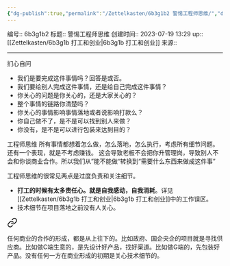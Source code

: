 ```yaml
---
{"dg-publish":true,"permalink":"/Zettelkasten/6b3g1b2 警惕工程师思维/","dgPassFrontmatter":true}
---
```


编号:: 6b3g1b2
标题:: 警惕工程师思维
创建时间:: 2023-07-19 13:29
up:: [[Zettelkasten/6b3g1b 打工和创业\|6b3g1b 打工和创业]]
来源:: 

---
扪心自问
- 我们是要完成这件事情吗？回答是或否。
- 我们要给别人完成这件事情，还是给自己完成这件事情？
- 你关心的问题是你关心的，还是大家关心的？
- 整个事情的链路你清楚吗？
- 你关心的事情影响事情落地或者说影响打款么？
- 你自己做不了，是不是可以找到别人来做？
- 你没有，是不是可以进行包装来达到目的？

工程师思维
所有事情都想着怎么做，怎么落地，怎么执行，考虑所有细节问题。还有一个表现，就是不考虑赚钱。
这会导致老板不会把你升管理岗，导致别人不会和你谈商业合作。所以我们从”能不能做“转换到“需要什么东西来做成这件事”

工程师思维的很常见两点是过度负责和关注细节。
- **打工的时候有太多责任心。就是自我感动，自我消耗**。详见[[Zettelkasten/6b3g1b 打工和创业\|6b3g1b 打工和创业]]中的工作误区。
- 技术细节在项目落地之前没有人关心。
<div class="transclusion internal-embed is-loaded"><a class="markdown-embed-link" href="/zettelkasten/6b3g/#t2ue4l" aria-label="Open link"><svg xmlns="http://www.w3.org/2000/svg" width="24" height="24" viewBox="0 0 24 24" fill="none" stroke="currentColor" stroke-width="2" stroke-linecap="round" stroke-linejoin="round" class="svg-icon lucide-link"><path d="M10 13a5 5 0 0 0 7.54.54l3-3a5 5 0 0 0-7.07-7.07l-1.72 1.71"></path><path d="M14 11a5 5 0 0 0-7.54-.54l-3 3a5 5 0 0 0 7.07 7.07l1.71-1.71"></path></svg></a><div class="markdown-embed">



任何商业的合作的形成，都是从上往下的。比如政府、国企央企的项目就是寻找供应商。比如做C端生意的，是先设计好产品，找好渠道。比如做G端的，先包装好产品。没有任何一方在商业形成的初期是关心技术细节的。 

</div></div>



